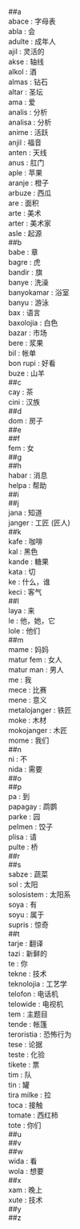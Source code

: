 ##a  
abace : 字母表  
abla : 会  
adulte : 成年人  
ajil : 灵活的  
akse : 轴线  
alkol : 酒  
almas : 钻石  
altar : 圣坛  
ama : 爱  
analis : 分析  
analisa : 分析  
anime : 活跃  
anjil : 福音  
anten : 天线  
anus : 肛门  
aple : 苹果  
aranje : 橙子  
arbuze : 西瓜  
are : 面积  
arte : 美术  
arter : 美术家  
asle : 起源  
##b  
babe : 章  
bagre : 虎  
bandir : 旗  
banye : 洗澡  
banyokamar : 浴室  
banyu : 游泳  
bax : 语言  
baxolojia : 白色  
bazar : 市场  
bere : 浆果  
bil : 帐单   
bon rupi : 好看  
buze : 山羊   
##c  
cay : 茶  
cini : 汉族  
##d  
dom : 房子  
##e  
##f  
fem : 女  
##g  
##h  
habar : 消息  
helpa : 帮助  
##i  
##j  
jana : 知道  
janger : 工匠 (匠人)  
##k  
kafe : 咖啡  
kal : 黑色  
kande : 糖果  
kata : 切  
ke : 什么，谁  
keci : 客气  
##l  
laya : 来  
le : 他，她，它  
lole : 他们  
##m  
mame : 妈妈  
matur fem : 女人  
matur man : 男人  
me : 我  
mece : 比赛  
mene : 意义  
metalojanger : 铁匠  
moke : 木材  
mokojanger : 木匠  
mome : 我们  
##n  
ni : 不  
nida : 需要  
##o  
##p  
pa : 到  
papagay : 鹉鹦  
parke : 园  
pelmen : 饺子   
plisa : 请  
pulte : 桥  
##r  
##s  
sabze : 蔬菜  
sol : 太阳  
solosistem : 太阳系  
soya : 有  
soyu : 属于  
supris : 惊奇  
##t  
tarje : 翻译  
tazi : 新鲜的  
te : 你  
tekne : 技术  
teknolojia : 工艺学  
telofon : 电话机  
telowide : 电视机  
tem : 主题目  
tende : 帐篷  
teroristia : 恐怖行为  
tese : 论据  
teste : 化验  
tikete : 票  
tim : 队  
tin : 罐  
tira milke : 拉  
toca : 接触  
tomate : 西红柿  
tote : 你们  
##u  
##v  
##w  
wida : 看  
wola : 想要  
##x  
xam : 晚上  
xute : 技术  
##y  
##z  
